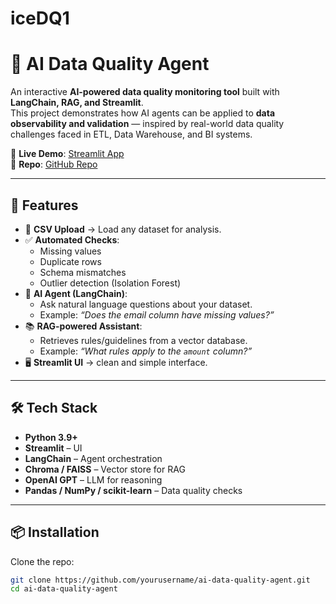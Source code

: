 # iceDQ1
# 🤖 AI Data Quality Agent

An interactive **AI-powered data quality monitoring tool** built with **LangChain, RAG, and Streamlit**.  
This project demonstrates how AI agents can be applied to **data observability and validation** — inspired by real-world data quality challenges faced in ETL, Data Warehouse, and BI systems.

🔗 **Live Demo**: [Streamlit App](https://your-app.streamlit.app)  
📂 **Repo**: [GitHub Repo](https://github.com/yourusername/ai-data-quality-agent)

---

## 🚀 Features
- 📂 **CSV Upload** → Load any dataset for analysis.
- ✅ **Automated Checks**:
  - Missing values  
  - Duplicate rows  
  - Schema mismatches  
  - Outlier detection (Isolation Forest)  
- 💬 **AI Agent (LangChain)**:
  - Ask natural language questions about your dataset.  
  - Example: *“Does the email column have missing values?”*  
- 📚 **RAG-powered Assistant**:
  - Retrieves rules/guidelines from a vector database.  
  - Example: *“What rules apply to the `amount` column?”*  
- 🖥️ **Streamlit UI** → clean and simple interface.

---

## 🛠️ Tech Stack
- **Python 3.9+**
- **Streamlit** – UI
- **LangChain** – Agent orchestration
- **Chroma / FAISS** – Vector store for RAG
- **OpenAI GPT** – LLM for reasoning
- **Pandas / NumPy / scikit-learn** – Data quality checks

---

## 📦 Installation

Clone the repo:
```bash
git clone https://github.com/yourusername/ai-data-quality-agent.git
cd ai-data-quality-agent
 

